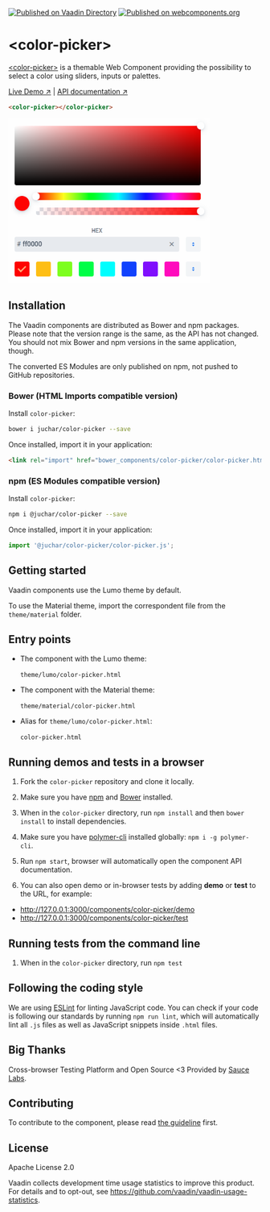 [![Published on Vaadin Directory](https://img.shields.io/badge/Vaadin%20Directory-published-00b4f0.svg)](https://vaadin.com/directory/component/jucharcolor-picker)
[![Published on webcomponents.org](https://img.shields.io/badge/webcomponents.org-published-blue.svg)](https://www.webcomponents.org/element/juchar/color-picker)

# &lt;color-picker&gt;

[&lt;color-picker&gt;](https://github.com/juchar/color-picker) is a themable Web Component providing the possibility to select a color using sliders, inputs or palettes.

[Live Demo ↗](https://www.webcomponents.org/element/juchar/color-picker)
|
[API documentation ↗](https://vaadin.com/components/color-picker/html-api)

<!--
```
<custom-element-demo>
  <template>
    <script src="../webcomponentsjs/webcomponents-lite.js"></script>
    <link rel="import" href="color-picker.html">
    <next-code-block></next-code-block>
  </template>
</custom-element-demo>
```
-->
```html
<color-picker></color-picker>
```

[<img src="https://raw.githubusercontent.com/juchar/color-picker/master/screenshot.png" width="400" alt="Screenshot of color-picker">](https://github.com/juchar/color-picker)


## Installation

The Vaadin components are distributed as Bower and npm packages.
Please note that the version range is the same, as the API has not changed.
You should not mix Bower and npm versions in the same application, though.

The converted ES Modules are only published on npm, not pushed to GitHub repositories.

### Bower (HTML Imports compatible version)

Install `color-picker`:

```sh
bower i juchar/color-picker --save
```

Once installed, import it in your application:

```html
<link rel="import" href="bower_components/color-picker/color-picker.html">
```

### npm (ES Modules compatible version)

Install `color-picker`:

```sh
npm i @juchar/color-picker --save
```

Once installed, import it in your application:

```js
import '@juchar/color-picker/color-picker.js';
```

## Getting started

Vaadin components use the Lumo theme by default.

To use the Material theme, import the correspondent file from the `theme/material` folder.

## Entry points

- The component with the Lumo theme:

  `theme/lumo/color-picker.html`

- The component with the Material theme:

  `theme/material/color-picker.html`

- Alias for `theme/lumo/color-picker.html`:

  `color-picker.html`


## Running demos and tests in a browser

1. Fork the `color-picker` repository and clone it locally.

1. Make sure you have [npm](https://www.npmjs.com/) and [Bower](https://bower.io) installed.

1. When in the `color-picker` directory, run `npm install` and then `bower install` to install dependencies.

1. Make sure you have [polymer-cli](https://www.npmjs.com/package/polymer-cli) installed globally: `npm i -g polymer-cli`.

1. Run `npm start`, browser will automatically open the component API documentation.

1. You can also open demo or in-browser tests by adding **demo** or **test** to the URL, for example:

  - http://127.0.0.1:3000/components/color-picker/demo
  - http://127.0.0.1:3000/components/color-picker/test


## Running tests from the command line

1. When in the `color-picker` directory, run `npm test`


## Following the coding style

We are using [ESLint](http://eslint.org/) for linting JavaScript code. You can check if your code is following our standards by running `npm run lint`, which will automatically lint all `.js` files as well as JavaScript snippets inside `.html` files.


## Big Thanks

Cross-browser Testing Platform and Open Source <3 Provided by [Sauce Labs](https://saucelabs.com).


## Contributing

  To contribute to the component, please read [the guideline](https://github.com/vaadin/vaadin-core/blob/master/CONTRIBUTING.md) first.


## License

Apache License 2.0

Vaadin collects development time usage statistics to improve this product. For details and to opt-out, see https://github.com/vaadin/vaadin-usage-statistics.
